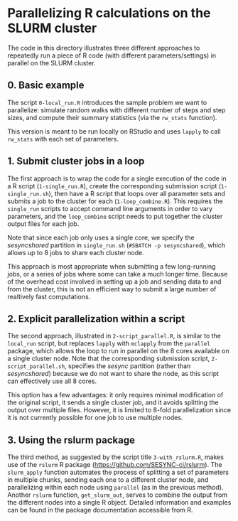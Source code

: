 # Parallelizing R calculations on the SLURM cluster

The code in this directory illustrates three different approaches to repeatedly
run a piece of R code (with different parameters/settings) in parallel on the
SLURM cluster. 

## 0. Basic example

The script `0-local_run.R` introduces the sample problem we want to parallelize:
simulate random walks with different number of steps and step sizes, and compute
their summary statistics (via the `rw_stats` function). 

This version is meant to be run locally on RStudio and uses `lapply` to call
`rw_stats` with each set of parameters. 


## 1. Submit cluster jobs in a loop

The first approach is to wrap the code for a single execution of the code in 
a R script (`1-single_run.R`), create the corresponding submission script
(`1-single_run.sh`), then have a R script that loops over all parameter sets
and submits a job to the cluster for each (`1-loop_combine.R`). This requires
the `single_run` scripts to accept command line arguments in order to vary
parameters, and the `loop_combine` script needs to put together the cluster
output files for each job.

Note that since each job only uses a single core, we specify the *sesyncshared*
partition in `single_run.sh` (`#SBATCH -p sesyncshared`), which allows up to
8 jobs to share each cluster node.

This approach is most appropriate when submitting a few long-running jobs, or 
a series of jobs where some can take a much longer time. Because of the overhead
cost involved in setting up a job and sending data to and from the cluster, this
is not an efficient way to submit a large number of realtively fast computations.


## 2. Explicit parallelization within a script

The second approach, illustrated in `2-script_parallel.R`, is similar to the
`local_run` script, but replaces `lapply` with `mclapply` from the `parallel` 
package, which allows the loop to run in parallel on the 8 cores available on
a single cluster node. Note that the corresponding submission script, 
`2-script_parallel.sh`, specifies the *sesync* partition (rather than
*sesyncshared*) because we do not want to share the node, as this script can 
effectively use all 8 cores.

This option has a few advantages: it only requires minimal modification of the 
original script, it sends a single cluster job, and it avoids splitting the 
output over multiple files. However, it is limited to 8-fold parallelization
since it is not currently possible for one job to use multiple nodes.


## 3. Using the rslurm package

The third method, as suggested by the script title `3-with_rslurm.R`, makes use
of the `rslurm` R package (https://github.com/SESYNC-ci/rslurm). The `slurm_apply` function automates the process of splitting a set of parameters in multiple
chunks, sending each one to a different cluster node, and parallelizing within
each node using `parallel` (as in the previous method). Another `rslurm` function,
`get_slurm_out`, serves to combine the output from the different nodes into a
single R object. Detailed information and examples can be found in the 
package documentation accessible from R.